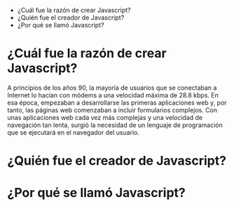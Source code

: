 - ¿Cuál fue la razón de crear Javascript?
- ¿Quién fue el creador de Javascript?
- ¿Por qué se llamó Javascript?


# ¿Cuál fue la razón de crear Javascript?
A  principios de los años 90, la mayoría de usuarios que se conectaban a Internet lo hacían con módems a una velocidad máxima de 28.8 kbps. En esa época, empezaban a desarrollarse las primeras aplicaciones web y, por tanto, las páginas web comenzaban a incluir formularios complejos.
Con unas aplicaciones web cada vez más complejas y una velocidad de navegación tan lenta, surgió la necesidad de un lenguaje de programación que se ejecutará en el navegador del usuario. 

# ¿Quién fue el creador de Javascript?


# ¿Por qué se llamó Javascript?
